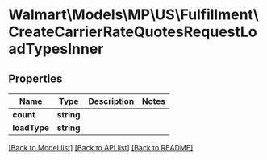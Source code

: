 # Walmart\Models\MP\US\Fulfillment\CreateCarrierRateQuotesRequestLoadTypesInner

## Properties

Name | Type | Description | Notes
------------ | ------------- | ------------- | -------------
**count** | **string** |  |
**loadType** | **string** |  |


[[Back to Model list]](./) [[Back to API list]](../../../../../README.md#supported-apis) [[Back to README]](../../../../../README.md)
